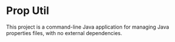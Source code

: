 # Prop Util

This project is a command-line Java application for managing Java properties files, with no
external dependencies.

